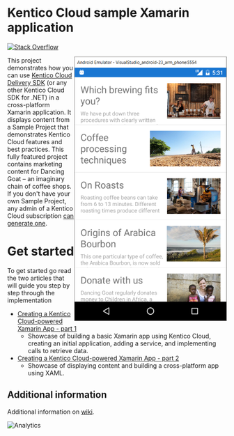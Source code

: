 # Kentico Cloud sample Xamarin application

[![Stack Overflow](https://img.shields.io/badge/Stack%20Overflow-ASK%20NOW-FE7A16.svg?logo=stackoverflow&logoColor=white)](https://stackoverflow.com/tags/kentico-cloud)

[<img align="right" src="/img/android.png" alt="Android sample app" />](/img/android.png)

This project demonstrates how you can use [Kentico Cloud Delivery SDK](https://github.com/Kentico/delivery-sdk-net) (or any other Kentico Cloud SDK for .NET) in a cross-platform Xamarin application. It displays content from a Sample Project that demonstrates Kentico Cloud features and best practices. This fully featured project contains marketing content for Dancing Goat – an imaginary chain of coffee shops. If you don't have your own Sample Project, any admin of a Kentico Cloud subscription [can generate one](https://app.kenticocloud.com/sample-project-generator).

# Get started

To get started go read the two articles that will guide you step by step through the implementation
* [Creating a Kentico Cloud-powered Xamarin App - part 1](https://kenticocloud.com/blog/creating-a-kentico-cloud-powered-xamarin-app-p1)
    *  Showcase of building a basic Xamarin app using Kentico Cloud, creating an initial application, adding a service, and implementing calls to retrieve data.
* [Creating a Kentico Cloud-powered Xamarin App - part 2](https://kenticocloud.com/blog/creating-a-kentico-cloud-powered-xamarin-app-p2)
    * Showcase of displaying content and building a cross-platform app using XAML.

## Additional information 

Additional information on [wiki](https://github.com/Kentico/cloud-sample-app-xamarin/wiki/Using-.NET-Delivery-SDK-in-Xamarin).

![Analytics](https://kentico-ga-beacon.azurewebsites.net/api/UA-69014260-4/Kentico/cloud-sample-app-xamarin?pixel)
